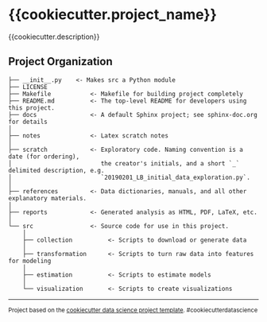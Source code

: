 {{cookiecutter.project_name}}
==============================

{{cookiecutter.description}}

Project Organization
------------

    ├── __init__.py    <- Makes src a Python module
    ├── LICENSE
    ├── Makefile           <- Makefile for building project completely
    ├── README.md          <- The top-level README for developers using this project.
    ├── docs               <- A default Sphinx project; see sphinx-doc.org for details
    │
    ├── notes              <- Latex scratch notes
    │
    ├── scratch            <- Exploratory code. Naming convention is a date (for ordering),
    │                         the creator's initials, and a short `_` delimited description, e.g.
    │                         `20190201_LB_initial_data_exploration.py`.
    │
    ├── references         <- Data dictionaries, manuals, and all other explanatory materials.
    │
    ├── reports            <- Generated analysis as HTML, PDF, LaTeX, etc.
    │
    └── src                <- Source code for use in this project.
        │
        ├── collection          <- Scripts to download or generate data
        │
        ├── transformation      <- Scripts to turn raw data into features for modeling
        │
        ├── estimation          <- Scripts to estimate models
        │
        └── visualization       <- Scripts to create visualizations

--------

<p><small>Project based on the <a target="_blank" href="https://drivendata.github.io/cookiecutter-data-science/">cookiecutter data science project template</a>. #cookiecutterdatascience</small></p>
